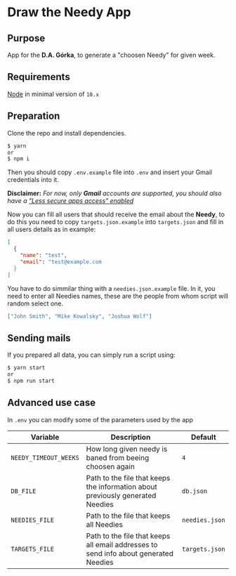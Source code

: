 # Draw the Needy App

## Purpose

App for the **D.A. Górka**, to generate a "choosen Needy" for given week.

## Requirements

[Node](https://nodejs.org/en/) in minimal version of `10.x`

## Preparation

Clone the repo and install dependencies.

```bash
$ yarn
or
$ npm i
```

Then you should copy `.env.example` file into `.env` and insert your Gmail credentials into it.

**Disclaimer:**
_For now, only **Gmail** accounts are supported, you should also have a ["Less secure apps access" enabled](https://support.google.com/accounts/answer/6010255?hl=en)_

Now you can fill all users that should receive the email about the **Needy**, to do this you need to copy `targets.json.example` into `targets.json` and fill in all users details as in example:

```json
[
  {
    "name": "test",
    "email": "test@example.com
  }
]
```

You have to do simmilar thing with a `needies.json.example` file. In it, you need to enter all Needies names, these are the people from whom script will random select one.

```json
["John Smith", "Mike Kowalsky", "Joshua Wolf"]
```

## Sending mails

If you prepared all data, you can simply run a script using:

```bash
$ yarn start
or
$ npm run start
```

## Advanced use case

In `.env` you can modify some of the parameters used by the app

| Variable              | Description                                                                          | Default        |
| --------------------- | ------------------------------------------------------------------------------------ | -------------- |
| `NEEDY_TIMEOUT_WEEKS` | How long given needy is baned from beeing choosen again                              | `4`            |
| `DB_FILE`             | Path to the file that keeps the information about previously generated Needies       | `db.json`      |
| `NEEDIES_FILE`        | Path to the file that keeps all Needies                                              | `needies.json` |
| `TARGETS_FILE`        | Path to the file that keeps all email addresses to send info about generated Needies | `targets.json` |
